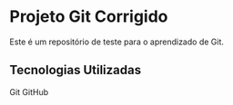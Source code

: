 # Projeto Git Corrigido
Este é um repositório de teste para o aprendizado de Git. 
## Tecnologias Utilizadas 
Git 
GitHub 



